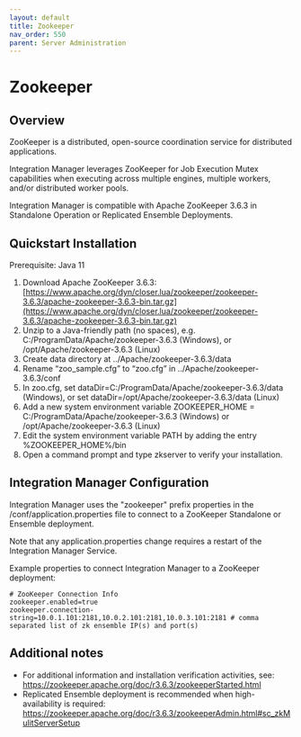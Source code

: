 ```yaml
---
layout: default
title: Zookeeper
nav_order: 550
parent: Server Administration
---
```

# Zookeeper

## Overview

ZooKeeper is a distributed, open-source coordination service for distributed applications. 

Integration Manager leverages ZooKeeper for Job Execution Mutex capabilities when executing across multiple engines, multiple workers, and/or distributed worker pools.

Integration Manager is compatible with Apache ZooKeeper 3.6.3 in Standalone Operation or Replicated Ensemble Deployments.

## Quickstart Installation

Prerequisite: Java 11

1. Download Apache ZooKeeper 3.6.3: [https://www.apache.org/dyn/closer.lua/zookeeper/zookeeper-3.6.3/apache-zookeeper-3.6.3-bin.tar.gz](https://www.apache.org/dyn/closer.lua/zookeeper/zookeeper-3.6.3/apache-zookeeper-3.6.3-bin.tar.gz)
2. Unzip to a Java-friendly path (no spaces), e.g. C:/ProgramData/Apache/zookeeper-3.6.3 (Windows), or /opt/Apache/zookeeper-3.6.3 (Linux)
3. Create data directory at ../Apache/zookeeper-3.6.3/data
4. Rename “zoo_sample.cfg” to “zoo.cfg” in ../Apache/zookeeper-3.6.3/conf
5. In zoo.cfg, set dataDir=C:/ProgramData/Apache/zookeeper-3.6.3/data (Windows), or set dataDir=/opt/Apache/zookeeper-3.6.3/data (Linux)
6. Add a new system environment variable ZOOKEEPER_HOME =  C:/ProgramData/Apache/zookeeper-3.6.3 (Windows) or /opt/Apache/zookeeper-3.6.3 (Linux)
7. Edit the system environment variable PATH by adding the entry %ZOOKEEPER_HOME%/bin
8. Open a command prompt and type zkserver to verify your installation.

## Integration Manager Configuration

Integration Manager uses the "zookeeper" prefix properties in the /conf/application.properties file to connect to a ZooKeeper Standalone or Ensemble deployment.

Note that any application.properties change requires a restart of the Integration Manager Service.

Example properties to connect Integration Manager to a ZooKeeper deployment:
```
# ZooKeeper Connection Info
zookeeper.enabled=true
zookeeper.connection-string=10.0.1.101:2181,10.0.2.101:2181,10.0.3.101:2181 # comma separated list of zk ensemble IP(s) and port(s)
```

## Additional notes

* For additional information and installation verification activities, see: https://zookeeper.apache.org/doc/r3.6.3/zookeeperStarted.html
* Replicated Ensemble deployment is recommended when high-availability is required: https://zookeeper.apache.org/doc/r3.6.3/zookeeperAdmin.html#sc_zkMulitServerSetup